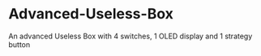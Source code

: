 # Advanced-Useless-Box
An advanced Useless Box with 4 switches, 1 OLED display and 1 strategy button

